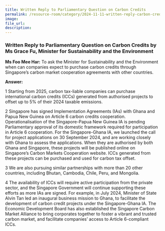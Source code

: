 ```yaml
---
title: Written Reply to Parliamentary Question on Carbon Credits
permalink: /resource-room/category/2024-11-11-written-reply-carbon-credits
image:
file_url:
description:
---
```

### Written Reply to Parliamentary Question on Carbon Credits by Ms Grace Fu, Minister for Sustainability and the Environment
 
**Ms Foo Mee Har:** To ask the Minister for Sustainability and the Environment when can companies expect to purchase carbon credits through Singapore’s carbon market cooperation agreements with other countries.
 
**Answer:**
 
1 Starting from 2025, carbon tax-liable companies can purchase international carbon credits (ICCs) generated from authorised projects to offset up to 5% of their 2024 taxable emissions.
 
2 Singapore has signed Implementation Agreements (IAs) with Ghana and Papua New Guinea on Article 6 carbon credits cooperation. Operationalisation of the Singapore-Papua New Guinea IA is pending Parliamentary approval of its domestic framework required for participation in Article 6 cooperation. For the Singapore-Ghana IA, we launched the call for project applications on 30 September 2024, and are working closely with Ghana to assess the applications. When they are authorised by both Ghana and Singapore, these projects will be published online on Singapore’s Carbon Markets Cooperation website. ICCs generated from these projects can be purchased and used for carbon tax offset.  
 
3 We are also pursuing similar partnerships with more than 20 other countries, including Bhutan, Cambodia, Chile, Peru, and Mongolia.
 
4 The availability of ICCs will require active participation from the private sector, and the Singapore Government will continue supporting these efforts as more IAs are signed. For example, in July 2024, Minister of State Alvin Tan led an inaugural business mission to Ghana, to facilitate the development of carbon credit projects under the Singapore-Ghana IA. The Economic Development Board has also established the Singapore Carbon Market Alliance to bring corporates together to foster a vibrant and trusted carbon market, and facilitate companies’ access to Article 6-compliant ICCs.
